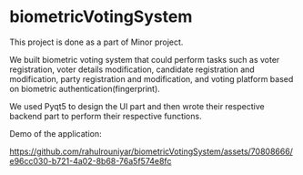 # biometricVotingSystem
This project is done as a part of Minor project. 


We built biometric voting system that could perform tasks such as voter registration, voter details modification,
candidate registration and modification, party registration and modification, 
and voting platform based on biometric authentication(fingerprint).


We used Pyqt5 to design the UI part and then wrote their respective backend part to perform their respective functions.

Demo of the application:


https://github.com/rahulrouniyar/biometricVotingSystem/assets/70808666/e96cc030-b721-4a02-8b68-76a5f574e8fc

